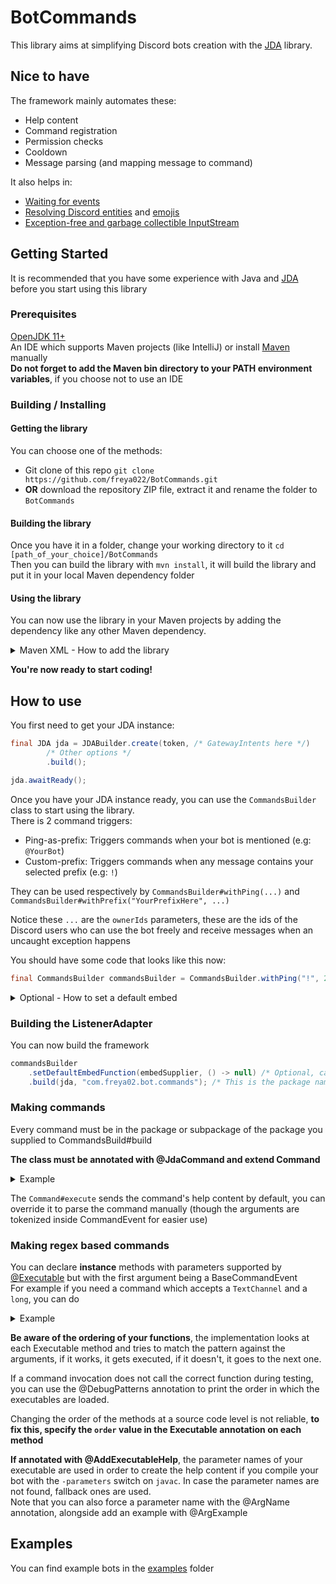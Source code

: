 # BotCommands
This library aims at simplifying Discord bots creation with the [JDA](https://github.com/DV8FromTheWorld/JDA) library.

## Nice to have

The framework mainly automates these:
* Help content
* Command registration
* Permission checks
* Cooldown
* Message parsing (and mapping message to command)

It also helps in:
* [Waiting for events](src/main/java/com/freya02/botcommands/EventWaiter.java)
* [Resolving Discord entities](src/main/java/com/freya02/botcommands/utils/RichTextFinder.java) and [emojis](src/main/java/com/freya02/botcommands/utils/EmojiResolver.java)
* [Exception-free and garbage collectible InputStream](src/main/java/com/freya02/botcommands/utils/SimpleStream.java)

## Getting Started
It is recommended that you have some experience with Java and [JDA](https://github.com/DV8FromTheWorld/JDA) before you start using this library

### Prerequisites
[OpenJDK 11+](https://adoptopenjdk.net/) <br>
An IDE which supports Maven projects (like IntelliJ) or install [Maven](https://maven.apache.org/download.cgi) manually <br>
**Do not forget to add the Maven bin directory to your PATH environment variables**, if you choose not to use an IDE

### Building / Installing
#### Getting the library
You can choose one of the methods:
* Git clone of this repo `git clone https://github.com/freya022/BotCommands.git`
* **OR** download the repository ZIP file, extract it and rename the folder to `BotCommands`

#### Building the library
Once you have it in a folder, change your working directory to it `cd [path_of_your_choice]/BotCommands` <br>
Then you can build the library with `mvn install`, it will build the library and put it in your local Maven dependency folder <br>

#### Using the library
You can now use the library in your Maven projects by adding the dependency like any other Maven dependency.

<details>
<summary>Maven XML - How to add the library</summary>

```xml
<?xml version="1.0" encoding="UTF-8"?>
<project xmlns="http://maven.apache.org/POM/4.0.0"
         xmlns:xsi="http://www.w3.org/2001/XMLSchema-instance"
         xsi:schemaLocation="http://maven.apache.org/POM/4.0.0 http://maven.apache.org/xsd/maven-4.0.0.xsd">
    <modelVersion>4.0.0</modelVersion>

    <groupId>com.me</groupId>
    <artifactId>TestBot</artifactId>
    <version>1.0-SNAPSHOT</version>

    <build>
        <!-- Possible build properties -->
    </build>
    <repositories>
        <repository> <!-- Repository for JDA -->
            <id>jcenter</id>
            <name>jcenter-bintray</name>
            <url>https://jcenter.bintray.com</url>
        </repository>
    </repositories>
    <dependencies>
        <!-- Your other project's dependencies here -->
        
        <dependency> <!-- Add JDA to your project -->
            <groupId>net.dv8tion</groupId>
            <artifactId>JDA</artifactId>
            <version>4.2.0_229</version>
        </dependency>
        <dependency> <!-- Add BotCommands to your project -->
            <groupId>com.freya02</groupId>
            <artifactId>BotCommands</artifactId>
            <version>1.2</version>
        </dependency>
    </dependencies>
</project>
```
</details>

**You're now ready to start coding!**

## How to use
You first need to get your JDA instance:
```java
final JDA jda = JDABuilder.create(token, /* GatewayIntents here */)
		/* Other options */
		.build();

jda.awaitReady();
```
Once you have your JDA instance ready, you can use the `CommandsBuilder` class to start using the library.<br>
There is 2 command triggers:
* Ping-as-prefix: Triggers commands when your bot is mentioned (e.g: `@YourBot`)
* Custom-prefix: Triggers commands when any message contains your selected prefix (e.g: `!`)

They can be used respectively by `CommandsBuilder#withPing(...)` and `CommandsBuilder#withPrefix("YourPrefixHere", ...)`

Notice these `...` are the `ownerIds` parameters, these are the ids of the Discord users who can use the bot freely and receive messages when an uncaught exception happens

You should have some code that looks like this now:
```java
final CommandsBuilder commandsBuilder = CommandsBuilder.withPing("!", 222046562543468545L);
```

<details>
<summary>Optional - How to set a default embed</summary>

The library uses a default embed for the `help` command and can also be requested in `BaseCommandEvent#getDefaultEmbed`<br>
You can supply a default embed by doing something like this
```java
final SelfUser selfUser = jda.getSelfUser();
EmbedBuilder builder = new EmbedBuilder();
builder.setAuthor(selfUser.getName(), null, selfUser.getEffectiveAvatarUrl());

final Supplier<EmbedBuilder> embedSupplier = () -> new EmbedBuilder(builder).setTimestamp(Instant.now());
```

You will then set the default embed later.
</details>

### Building the ListenerAdapter
You can now build the framework
```java
commandsBuilder
    .setDefaultEmbedFunction(embedSupplier, () -> null) /* Optional, can replace the 2nd argument with an icon supplier and setting a footer icon's URL as "attachment://icon.jpg" */
    .build(jda, "com.freya02.bot.commands"); /* This is the package name with contains all your Command(s) */
```

### Making commands
Every command must be in the package or subpackage of the package you supplied to CommandsBuild#build

**The class must be annotated with @JdaCommand and extend Command**

<details>
<summary>Example</summary>

```java
import com.freya02.botcommands.BContext;
import com.freya02.botcommands.Command;
import com.freya02.botcommands.CommandEvent;
import com.freya02.botcommands.annotation.JdaCommand;

@JdaCommand(
		name = "test", //Mandatory
		description = "A test command",
		category = "Misc"
)
public class TestCommand extends Command {
	public TestCommand(BContext context) { super(context); }

	@Override
	protected void execute(CommandEvent event) {
		...
	}
}
```
</details>

The `Command#execute` sends the command's help content by default, you can override it to parse the command manually (though the arguments are tokenized inside CommandEvent for easier use)

### Making regex based commands

You can declare **instance** methods with parameters supported by [@Executable](src/main/java/com/freya02/botcommands/annotation/Executable.java) but with the first argument being a BaseCommandEvent <br>
For example if you need a command which accepts a `TextChannel` and a `long`, you can do

<details>
<summary>Example</summary>

```java
import com.freya02.botcommands.BContext;
import com.freya02.botcommands.BaseCommandEvent;
import com.freya02.botcommands.Command;
import com.freya02.botcommands.annotation.Executable;
import com.freya02.botcommands.annotation.JdaCommand;
import net.dv8tion.jda.api.entities.TextChannel;

@JdaCommand(
		name = "test", //Mandatory
		description = "A test command",
		category = "Misc"
)
public class TestCommand extends Command {
	public TestCommand(BContext context) { super(context); }

	@Executable
	public void exec(BaseCommandEvent event, TextChannel textChannel, long someLong) {
		//Only gets executed on commands like '!test #lobby 1234'
	}
}
```
</details>

**Be aware of the ordering of your functions**, the implementation looks at each Executable method and tries to match the pattern against the arguments, if it works, it gets executed, if it doesn't, it goes to the next one.

If a command invocation does not call the correct function during testing, you can use the @DebugPatterns annotation to print the order in which the executables are loaded.

Changing the order of the methods at a source code level is not reliable, **to fix this, specify the `order` value in the Executable annotation on each method**

**If annotated with @AddExecutableHelp**, the parameter names of your executable are used in order to create the help content if you compile your bot with the `-parameters` switch on `javac`. In case the parameter names are not found, fallback ones are used.<br>
Note that you can also force a parameter name with the @ArgName annotation, alongside add an example with @ArgExample

## Examples

You can find example bots in the [examples](examples) folder